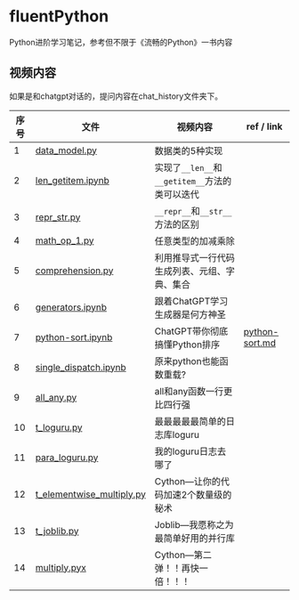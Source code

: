 # fluentPython
Python进阶学习笔记，参考但不限于《流畅的Python》一书内容

## 视频内容
如果是和chatgpt对话的，提问内容在chat_history文件夹下。

| 序号 | 文件 | 视频内容 | ref / link|
| --- | --- | --- |--- |
| 1 | [data_model.py](data_model.py) | 数据类的5种实现 |
| 2 | [len_getitem.ipynb](len_getitem.ipynb) | 实现了`__len__`和`__getitem__`方法的类可以迭代 |
| 3 | [repr_str.py](repr_str.py) | `__repr__`和`__str__`方法的区别 |
| 4 | [math_op_1.py](math_op_1.py) | 任意类型的加减乘除 |
| 5 | [comprehension.py](comprehension.py) | 利用推导式一行代码生成列表、元组、字典、集合 |
| 6 | [generators.ipynb](generators.ipynb) | 跟着ChatGPT学习生成器是何方神圣 |
| 7 | [python-sort.ipynb](python-sort.ipynb) | ChatGPT带你彻底搞懂Python排序 | [python-sort.md](chat_history/python-sort.md) |
| 8 | [single_dispatch.ipynb](single_dispatch.ipynb) | 原来python也能函数重载? | 
| 9 | [all_any.py](all_any.py) | all和any函数一行更比四行强 |
| 10 | [t_loguru.py](loggings/t_loguru.py) | 最最最最最简单的日志库loguru |
| 11 | [para_loguru.py](loggings/para_loguru.py) | 我的loguru日志去哪了 | 
| 12 | [t_elementwise_multiply.py](acceleration/t_elementwise_multiply.py) | Cython—让你的代码加速2个数量级的秘术 |
| 13 | [t_joblib.py](acceleration/t_joblib.py) | Joblib—我愿称之为最简单好用的并行库 |
| 14 | [multiply.pyx](acceleration/cython/multiply.pyx) | Cython—第二弹！！再快一倍！！！ |